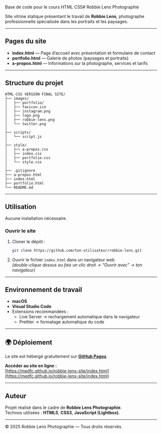 Base de code pour le cours HTML CSS# Robbie Lens Photographie

Site vitrine statique présentant le travail de **Robbie Lens**, photographe professionnelle spécialisée dans les portraits et les paysages.

---

## Pages du site

- **index.html** — Page d’accueil avec présentation et formulaire de contact  
- **portfolio.html** — Galerie de photos (paysages et portraits)  
- **a-propos.html** — Informations sur la photographe, services et tarifs  

---

## Structure du projet

```
HTML-CSS VERSION FINAL SITE/
├── images/
│   ├── portfolio/
│   ├── favicon.ico
│   ├── instagram.png
│   ├── logo.png
│   ├── robbie-lens.png
│   └── twitter.png
│
├── scripts/
│   └── script.js
│
├── style/
│   ├── a-propos.css
│   ├── index.css
│   ├── portfolio.css
│   └── style.css
│
├── .gitignore
├── a-propos.html
├── index.html
├── portfolio.html
└── README.md

```

---

## Utilisation

Aucune installation nécessaire.

### Ouvrir le site
1. Cloner le dépôt :
   ```bash
   git clone https://github.com/ton-utilisateur/robbie-lens.git
   ```
2. Ouvrir le fichier `index.html` dans un navigateur web  
   *(double-clique dessus ou fais un clic droit → “Ouvrir avec” → ton navigateur)*

---

## Environnement de travail

- **macOS**
- **Visual Studio Code**
- Extensions recommandées :
  - Live Server → rechargement automatique dans le navigateur
  - Prettier → formatage automatique du code

---

## 🌍 Déploiement

Le site est hébergé gratuitement sur **[GitHub Pages](https://pages.github.com/)**.  

**Accéder au site en ligne :**  
[https://medfc.github.io/robbie-lens-site/index.html](https://medfc.github.io/robbie-lens-site/index.html)




---

## Auteur

Projet réalisé dans le cadre de **Robbie Lens Photographie**.  
Technos utilisées : **HTML5**, **CSS3**, **JavaScript (Lightbox)**.

---

© 2025 Robbie Lens Photographie — Tous droits réservés.

